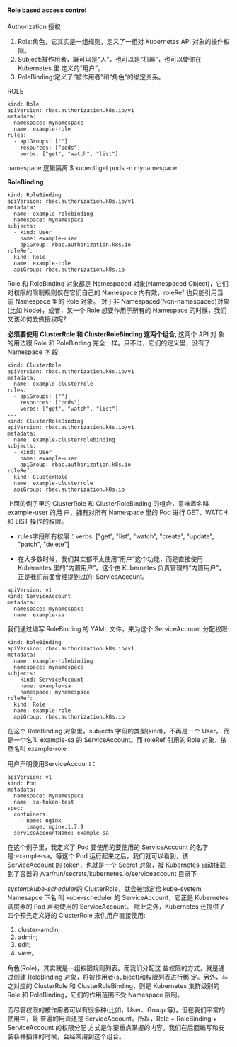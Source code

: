 #### Role based access control

Authorization 授权


1. Role:角色，它其实是一组规则，定义了一组对 Kubernetes API 对象的操作权限。
2. Subject:被作用者，既可以是“人”，也可以是“机器”，也可以使你在 Kubernetes 里 定义的“用户”。
3. RoleBinding:定义了“被作用者”和“角色”的绑定关系。

ROLE
```
kind: Role
apiVersion: rbac.authorization.k8s.io/v1
metadata:
  namespace: mynamespace
  name: example-role
rules:
  - apiGroups: [""]
    resources: ["pods"]
    verbs: ["get", "watch", "list"]
```

namespace 逻辑隔离
$ kubectl get pods -n mynamespace


**RoleBinding**

```
kind: RoleBinding
apiVersion: rbac.authorization.k8s.io/v1
metadata:
  name: example-rolebinding
  namespace: mynamespace
subjects:
  - kind: User
    name: example-user
    apiGroup: rbac.authorization.k8s.io
roleRef:
  kind: Role
  name: example-role
  apiGroup: rbac.authorization.k8s.io
```

Role 和 RoleBinding 对象都是 Namespaced 对象(Namespaced Object)，它们对权限的限制规则仅在它们自己的 Namespace 内有效，roleRef 也只能引用当 前 Namespace 里的 Role 对象。
对于非 Namespaced(Non-namespaced)对象(比如:Node)，或者，某一个 Role 想要作用于所有的 Namespace 的时候，我们又该如何去做授权呢?

**必须要使用 ClusterRole 和 ClusterRoleBinding 这两个组合**, 这两个 API 对 象的用法跟 Role 和 RoleBinding 完全一样。只不过，它们的定义里，没有了 Namespace 字 段

```
kind: ClusterRole
apiVersion: rbac.authorization.k8s.io/v1
metadata:
  name: example-clusterrole
rules:
  - apiGroups: [""]
    resources: ["pods"]
    verbs: ["get", "watch", "list"]
---
kind: ClusterRoleBinding
apiVersion: rbac.authorization.k8s.io/v1
metadata:
  name: example-clusterrolebinding
subjects:
  - kind: User
    name: example-user
    apiGroup: rbac.authorization.k8s.io
roleRef:
  kind: ClusterRole
  name: example-clusterrole
  apiGroup: rbac.authorization.k8s.io
```
上面的例子里的 ClusterRole 和 ClusterRoleBinding 的组合，意味着名叫 example-user 的用 户，拥有对所有 Namespace 里的 Pod 进行 GET、WATCH 和 LIST 操作的权限。

* rules字段所有权限：verbs: ["get", "list", "watch", "create", "update", "patch", "delete"]

* 在大多数时候，我们其实都不太使用“用户”这个功能，而是直接使用 Kubernetes 里的“内置用户”。这个由 Kubernetes 负责管理的“内置用户”，正是我们前面曾经提到过的: ServiceAccount。

```
apiVersion: v1
kind: ServiceAccount
metadata:
  namespace: mynamespace
  name: example-sa
```

我们通过编写 RoleBinding 的 YAML 文件，来为这个 ServiceAccount 分配权限:
```
kind: RoleBinding
apiVersion: rbac.authorization.k8s.io/v1
metadata:
  name: example-rolebinding
  namespace: mynamespace
subjects:
  - kind: ServiceAccount
    name: example-sa
    namespace: mynamespace
roleRef:
  kind: Role
  name: example-role
  apiGroup: rbac.authorization.k8s.io
```

在这个 RoleBinding 对象里，subjects 字段的类型(kind)，不再是一个 User， 而是一个名叫 example-sa 的 ServiceAccount。而 roleRef 引用的 Role 对象，依然名叫 example-role

用户声明使用ServiceAccount：
```
apiVersion: v1
kind: Pod
metadata:
  namespace: mynamespace
  name: sa-token-test
spec:
  containers:
    - name: nginx
      image: nginx:1.7.9
  serviceAccountName: example-sa
```

在这个例子里，我定义了 Pod 要使用的要使用的 ServiceAccount 的名字是:example-sa。等这个 Pod 运行起来之后，我们就可以看到，该 ServiceAccount 的 token，也就是一个 Secret 对象，被 Kubernetes 自动挂载到了容器的 /var/run/secrets/kubernetes.io/serviceaccount 目录下


*system:kube-scheduler*的 ClusterRole，就会被绑定给 kube-system Namesapce 下名 叫 kube-scheduler 的 ServiceAccount，它正是 Kubernetes 调度器的 Pod 声明使用的 ServiceAccount。
除此之外，Kubernetes 还提供了四个预先定义好的 ClusterRole 来供用户直接使用:
1. cluster-amdin;
2. admin;
3. edit;
4. view。

角色(Role)，其实就是一组权限规则列表。而我们分配这 些权限的方式，就是通过创建 RoleBinding 对象，将被作用者(subject)和权限列表进行绑 定。另外，与之对应的 ClusterRole 和 ClusterRoleBinding，则是 Kubernetes 集群级别的 Role 和 RoleBinding，它们的作用范围不受 Namespace 限制。

而尽管权限的被作用者可以有很多种(比如，User、Group 等)，但在我们平常的使用中，最 普遍的用法还是 ServiceAccount。所以，Role + RoleBinding + ServiceAccount 的权限分配 方式是你要重点掌握的内容。我们在后面编写和安装各种插件的时候，会经常用到这个组合。
